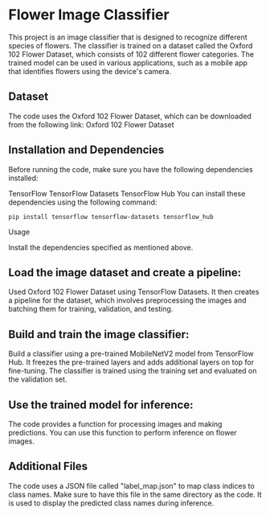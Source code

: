 # Flower Image Classifier
This project is an image classifier that is designed to recognize different species of flowers. The classifier is trained on a dataset called the Oxford 102 Flower Dataset, which consists of 102 different flower categories. The trained model can be used in various applications, such as a mobile app that identifies flowers using the device's camera.

## Dataset
The code uses the Oxford 102 Flower Dataset, which can be downloaded from the following link: Oxford 102 Flower Dataset

## Installation and Dependencies
Before running the code, make sure you have the following dependencies installed:

TensorFlow
TensorFlow Datasets
TensorFlow Hub
You can install these dependencies using the following command:

```
pip install tensorflow tensorflow-datasets tensorflow_hub
```
Usage

Install the dependencies specified as mentioned above.

## Load the image dataset and create a pipeline: 
Used Oxford 102 Flower Dataset using TensorFlow Datasets. It then creates a pipeline for the dataset, which involves preprocessing the images and batching them for training, validation, and testing.

## Build and train the image classifier: 
Build a classifier using a pre-trained MobileNetV2 model from TensorFlow Hub. It freezes the pre-trained layers and adds additional layers on top for fine-tuning. The classifier is trained using the training set and evaluated on the validation set.

## Use the trained model for inference: 
The code provides a function for processing images and making predictions. You can use this function to perform inference on flower images.

## Additional Files
The code uses a JSON file called "label_map.json" to map class indices to class names. Make sure to have this file in the same directory as the code. It is used to display the predicted class names during inference.
